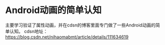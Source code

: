 # Android动画的简单认知
主要学习验证了属性动画，并在cdsn的博客里面专门做了一些Android动画的简单认知。
cdsn地址：https://blog.csdn.net/nihaomabmt/article/details/111634619
